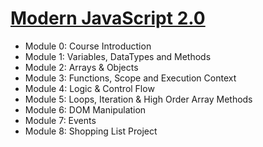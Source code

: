 # [Modern JavaScript 2.0](https://www.traversymedia.com/modern-javascript-2-0)

- Module 0: Course Introduction
- Module 1: Variables, DataTypes and Methods
- Module 2: Arrays & Objects
- Module 3: Functions, Scope and Execution Context
- Module 4: Logic & Control Flow
- Module 5: Loops, Iteration & High Order Array Methods
- Module 6: DOM Manipulation
- Module 7: Events
- Module 8: Shopping List Project
